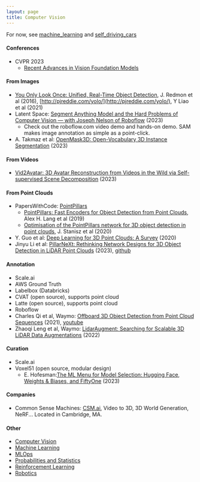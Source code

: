 ```yaml
---
layout: page
title: Computer Vision
---
```

For now, see [machine_learning](/machine_learning) and [self_driving_cars](/self_driving_cars)

#### Conferences
* CVPR 2023
  * [Recent Advances in Vision Foundation Models](https://vlp-tutorial.github.io/)

#### From Images
* [You Only Look Once: Unified, Real-Time Object Detection](https://arxiv.org/pdf/1506.02640v5.pdf), J. Redmon et al (2016), [http://pjreddie.com/yolo/](http://pjreddie.com/yolo/), Y Liao et al (2021)
* Latent Space: [Segment Anything Model and the Hard Problems of Computer Vision — with Joseph Nelson of Roboflow](https://www.latent.space/p/segment-anything-roboflow#details) (2023)
  * Check out the roboflow.com video demo and hands-on demo. SAM makes image annotation as simple as a point-click.
* A. Takmaz et al: [OpenMask3D: Open-Vocabulary 3D Instance Segmentation](https://huggingface.co/papers/2306.13631) (2023)

#### From Videos
* [Vid2Avatar: 3D Avatar Reconstruction from Videos in the Wild via Self-supervised Scene Decomposition](https://moygcc.github.io/vid2avatar/) (2023)

#### From Point Clouds
* PapersWithCode: [PointPillars](https://paperswithcode.com/search?q_meta=&q_type=&q=pointpillars)
  * [PointPillars: Fast Encoders for Object Detection from Point Clouds](https://arxiv.org/pdf/1812.05784v2.pdf), Alex H. Lang et al (2019)
  * [Optimisation of the PointPillars network for 3D object detection in point clouds](https://arxiv.org/pdf/2007.00493v1.pdf), J. Stanisz et al (2020)
* Y. Guo et al: [Deep Learning for 3D Point Clouds: A Survey](https://arxiv.org/pdf/1912.12033.pdf) (2020)
* Jinyu Li et al: [PillarNeXt: Rethinking Network Designs for 3D Object Detection in LiDAR Point Clouds](https://arxiv.org/pdf/2305.04925.pdf) (2023), [github](https://github.com/qcraftai/pillarnext)

#### Annotation
* Scale.ai
* AWS Ground Truth
* Labelbox (Databricks)
* CVAT (open source), supports point cloud
* Latte (open source), supports point cloud
* Roboflow
* Charles Qi et al, Waymo: [Offboard 3D Object Detection from Point Cloud Sequences](https://arxiv.org/pdf/2103.05073.pdf) (2021), [youtube](https://www.youtube.com/watch?v=hyTMyZgWcFY)
* Zhaoqi Leng et al, Waymo: [LidarAugment: Searching for Scalable 3D LiDAR Data Augmentations](https://arxiv.org/pdf/2210.13488.pdf) (2022)

#### Curation
* Scale.ai
* Voxel51 (open source, modular design)
  * E. Hofesman:[The ML Menu for Model Selection: Hugging Face, Weights & Biases, and FiftyOne](https://voxel51.com/blog/ml-menu-for-model-selection-hugging-face-weights-and-biases-fiftyone/) (2023)

#### Companies
* Common Sense Machines: [CSM.ai](https://csm.ai), Video to 3D, 3D World Generation, NeRF... Located in Cambridge, MA.

#### Other
* [Computer Vision](/computer_vision)
* [Machine Learning](/machine_learning)
* [MLOps](/mlops)
* [Probabilities and Statistics](/probabilities_and_statistics)
* [Reinforcement Learning](/reinforcement_learning)
* [Robotics](/robotics)
